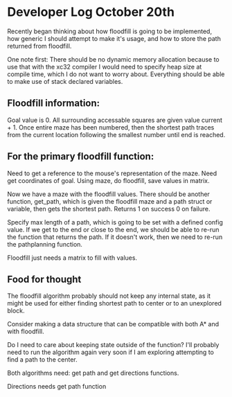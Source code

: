 # Developer Log October 20th

Recently began thinking about how floodfill is going to be implemented, how generic I should attempt to make it's usage, and how to store the path returned from floodfill.

One note first: There should be no dynamic memory allocation because to use that with the xc32 compiler I would need to specify heap size at compile time, which I do not want to worry about. Everything should be able to make use of stack declared variables.

## Floodfill information:

Goal value is 0.
All surrounding accessable squares are given value current + 1.
Once entire maze has been numbered, then the shortest path traces from the current location following the smallest number until end is reached.

## For the primary floodfill function:

Need to get a reference to the mouse's representation of the maze.
Need get coordinates of goal.
Using maze, do floodfill, save values in matrix.

Now we have a maze with the floodfill values.
There should be another function, get\_path, which is given the floodfill maze and a path struct or variable, then gets the shortest path. Returns 1 on success 0 on failure.

Specify max length of a path, which is going to be set with a defined config value.
If we get to the end or close to the end, we should be able to re-run the function that returns the path. If it doesn't work, then we need to re-run the pathplanning function.

Floodfill just needs a matrix to fill with values.


## Food for thought

The floodfill algorithm probably should not keep any internal state, as it might be used for either finding shortest path to center or to an unexplored block.

Consider making a data structure that can be compatible with both A\* and with floodfill.

Do I need to care about keeping state outside of the function?
I'll probably need to run the algorithm again very soon if I am exploring attempting to find a path to the center.


Both algorithms need:
get path and get directions functions.

Directions needs get path function
